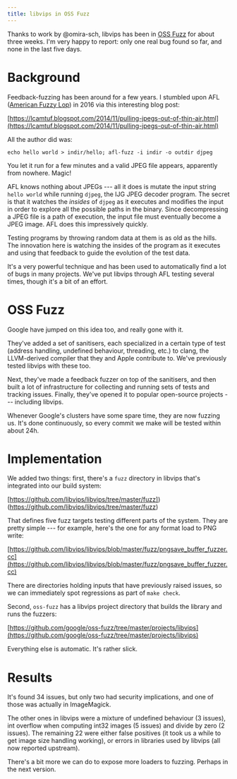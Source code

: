 ```yaml
---
title: libvips in OSS Fuzz
---
```


Thanks to work by @omira-sch, libvips has been in [OSS
Fuzz](https://github.com/google/oss-fuzz) for about three weeks. I'm very
happy to report: only one real bug found so far, and none in the last
five days.

# Background

Feedback-fuzzing has been around for a few years. I stumbled upon AFL
([American Fuzzy Lop](http://lcamtuf.coredump.cx/afl/)) in 2016 via this
interesting blog post:

[https://lcamtuf.blogspot.com/2014/11/pulling-jpegs-out-of-thin-air.html](https://lcamtuf.blogspot.com/2014/11/pulling-jpegs-out-of-thin-air.html)

All the author did was:

```
echo hello world > indir/hello; afl-fuzz -i indir -o outdir djpeg
```

You let it run for a few minutes and a valid JPEG file appears, apparently
from nowhere. Magic!

AFL knows nothing about JPEGs --- all it does is mutate the input string
`hello world` while running `djpeg`, the IJG JPEG decoder program. The
secret is that it watches the *insides* of `djpeg` as it executes and
modifies the input in order to explore all the possible paths in the
binary. Since decompressing a JPEG file is a path of execution, the input
file must eventually become a JPEG image. AFL does this impressively quickly.

Testing programs by throwing random data at them is as old as the hills.
The innovation here is watching the insides of the program as it executes
and using that feedback to guide the evolution of the test data.

It's a very powerful technique and has been used to automatically find a
lot of bugs in many projects. We've put libvips through AFL testing several
times, though it's a bit of an effort.

# OSS Fuzz

Google have jumped on this idea too, and really gone with it. 

They've added a set of sanitisers, each specialized in a certain type of
test (address handling, undefined behaviour, threading, etc.) to clang, the
LLVM-derived compiler that they and Apple contribute to. We've previously
tested libvips with these too.

Next, they've made a feedback fuzzer on top of the sanitisers, and then
built a lot of infrastructure for collecting and running sets of tests and
tracking issues. Finally, they've opened it to popular open-source projects
--- including libvips.

Whenever Google's clusters have some spare time, they are now fuzzing us. It's
done continuously, so every commit we make will be tested within about 24h.

# Implementation

We added two things: first, there's a `fuzz` directory in libvips that's
integrated into our build system:

[https://github.com/libvips/libvips/tree/master/fuzz])(https://github.com/libvips/libvips/tree/master/fuzz)

That defines five fuzz targets testing different parts of the system. They are
pretty simple --- for example, here's the one for any format load to PNG write:

[https://github.com/libvips/libvips/blob/master/fuzz/pngsave_buffer_fuzzer.cc](https://github.com/libvips/libvips/blob/master/fuzz/pngsave_buffer_fuzzer.cc)

There are directories holding inputs that have previously raised issues,
so we can immediately spot regressions as part of `make check`.

Second, `oss-fuzz` has a libvips project directory that builds the library
and runs the fuzzers:

[https://github.com/google/oss-fuzz/tree/master/projects/libvips](https://github.com/google/oss-fuzz/tree/master/projects/libvips)

Everything else is automatic. It's rather slick.

# Results

It's found 34 issues, but only two had security implications, and one of
those was actually in ImageMagick.

The other ones in libvips were a mixture of undefined behaviour (3 issues),
int overflow when computing int32 images (5 issues) and divide by zero (2
issues). The remaining 22 were either false positives (it took us a while
to get image size handling working), or errors in libraries used by libvips
(all now reported upstream).

There's a bit more we can do to expose more loaders to fuzzing. Perhaps in the
next version.
